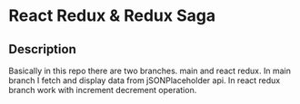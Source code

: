 # React Redux & Redux Saga

## Description
Basically in this repo there are two branches. main and react redux. In main branch I fetch and display data from jSONPlaceholder api. In react redux branch work with increment decrement operation.